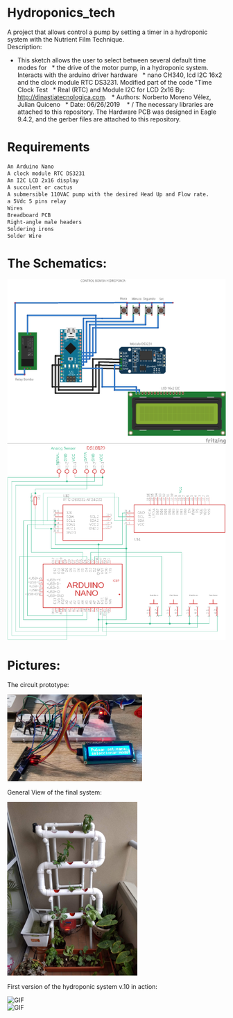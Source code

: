 # Hydroponics_tech
A project that allows control a pump by setting a timer in a hydroponic system with the Nutrient Film Technique.
    
   Description: 
  * This sketch allows the user to select between several default time modes for
  * the drive of the motor pump, in a hydroponic system. Interacts with the arduino driver hardware
  * nano CH340, lcd I2C 16x2 and the clock module RTC DS3231. Modified part of the code "Time Clock Test
  * Real (RTC) and Module I2C for LCD 2x16 By: http://dinastiatecnologica.com.
  * Authors: Norberto Moreno Vélez, Julian Quiceno
  * Date: 06/26/2019
   * /
The necessary libraries are attached to this repository.
The Hardware PCB was designed in Eagle 9.4.2, and the gerber files are attached to this repository.

# Requirements
    An Arduino Nano
    A clock module RTC DS3231
    An I2C LCD 2x16 display
    A succulent or cactus
    A submersible 110VAC pump with the desired Head Up and Flow rate.
    a 5Vdc 5 pins relay
    Wires
    Breadboard PCB
    Right-angle male headers
    Soldering irons
    Solder Wire

# The Schematics:
![Schematic_Hydroponic](schematyc1.jpg) 
![Schematic_Hydroponic](Schematic_Hydroponic.png) 

# Pictures:
The circuit prototype:
<div><img src="https://github.com/NorberMV/Hydroponics_tech/blob/master/hidrophonicSys.jpg" alt="My Project GIF" height="200"></div>


General View of the final system:
<div><img src="https://github.com/NorberMV/Hydroponics_tech/blob/master/hidrophonicSystem.jpg" alt="My Project GIF" height="400"></div>


First version of the hydroponic system v.10 in action: 
<div><img src="https://github.com/NorberMV/Hydroponics_tech/blob/master/hydroponic2.gif" alt="GIF" height="400"></div>
<div><img src="https://github.com/NorberMV/Hydroponics_tech/blob/master/hydroponic.gif" alt="GIF" height="400"></div>
